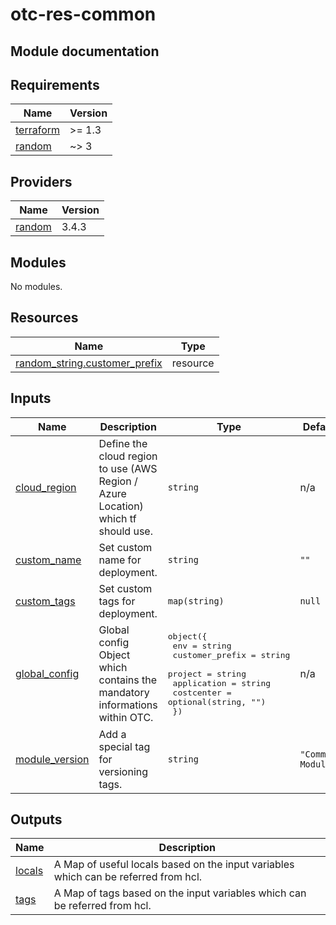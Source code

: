 # otc-res-common

<!-- OTC-HEADER-START -->

<!-- OTC-HEADER-END -->

<!-- START doctoc generated TOC please keep comment here to allow auto update -->

<!-- END doctoc generated TOC please keep comment here to allow auto update -->

## Module documentation

<!-- BEGIN_TF_DOCS -->

## Requirements

| Name                                                                     | Version |
| ------------------------------------------------------------------------ | ------- |
| <a name="requirement_terraform"></a> [terraform](#requirement_terraform) | >= 1.3  |
| <a name="requirement_random"></a> [random](#requirement_random)          | ~> 3    |

## Providers

| Name                                                      | Version |
| --------------------------------------------------------- | ------- |
| <a name="provider_random"></a> [random](#provider_random) | 3.4.3   |

## Modules

No modules.

## Resources

| Name                                                                                                                   | Type     |
| ---------------------------------------------------------------------------------------------------------------------- | -------- |
| [random_string.customer_prefix](https://registry.terraform.io/providers/hashicorp/random/latest/docs/resources/string) | resource |

## Inputs

| Name                                                                        | Description                                                                       | Type                                                                                                                                                                                                      | Default            | Required |
| --------------------------------------------------------------------------- | --------------------------------------------------------------------------------- | --------------------------------------------------------------------------------------------------------------------------------------------------------------------------------------------------------- | ------------------ | :------: |
| <a name="input_cloud_region"></a> [cloud_region](#input_cloud_region)       | Define the cloud region to use (AWS Region / Azure Location) which tf should use. | `string`                                                                                                                                                                                                  | n/a                |    yes   |
| <a name="input_custom_name"></a> [custom_name](#input_custom_name)          | Set custom name for deployment.                                                   | `string`                                                                                                                                                                                                  | `""`               |    no    |
| <a name="input_custom_tags"></a> [custom_tags](#input_custom_tags)          | Set custom tags for deployment.                                                   | `map(string)`                                                                                                                                                                                             | `null`             |    no    |
| <a name="input_global_config"></a> [global_config](#input_global_config)    | Global config Object which contains the mandatory informations within OTC.        | <pre>object({<br>    env             = string<br>    customer_prefix = string<br>    project         = string<br>    application     = string<br>    costcenter      = optional(string, "")<br>  })</pre> | n/a                |    yes   |
| <a name="input_module_version"></a> [module_version](#input_module_version) | Add a special tag for versioning tags.                                            | `string`                                                                                                                                                                                                  | `"Commons Module"` |    no    |

## Outputs

| Name                                                  | Description                                                                         |
| ----------------------------------------------------- | ----------------------------------------------------------------------------------- |
| <a name="output_locals"></a> [locals](#output_locals) | A Map of useful locals based on the input variables which can be referred from hcl. |
| <a name="output_tags"></a> [tags](#output_tags)       | A Map of tags based on the input variables which can be referred from hcl.          |

<!-- END_TF_DOCS -->

<!-- OTC-FOOTER-START -->

<!-- OTC-FOOTER-END -->
